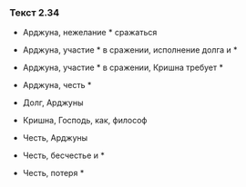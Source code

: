 ### Текст 2.34

- Арджуна, нежелание * сражаться

- Арджуна, участие * в сражении, исполнение долга и *

- Арджуна, участие * в сражении, Кришна требует *

- Арджуна, честь *

- Долг, Арджуны

- Кришна, Господь, как, философ

- Честь, Арджуны

- Честь, бесчестье и *

- Честь, потеря *
	
